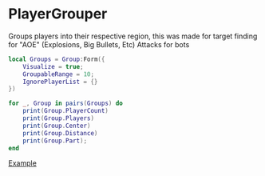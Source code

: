# PlayerGrouper
Groups players into their respective region, this was made for target finding for "AOE" (Explosions, Big Bullets, Etc) Attacks for bots

```lua
local Groups = Group:Form({
    Visualize = true;
    GroupableRange = 10;
    IgnorePlayerList = {}
})

for _, Group in pairs(Groups) do
    print(Group.PlayerCount)
    print(Group.Players)
    print(Group.Center)
    print(Group.Distance)
    print(Group.Part);
end
```
[Example](https://i.gyazo.com/45e9fa745fef53e866dea5ce4fdfaf00.mp4)
